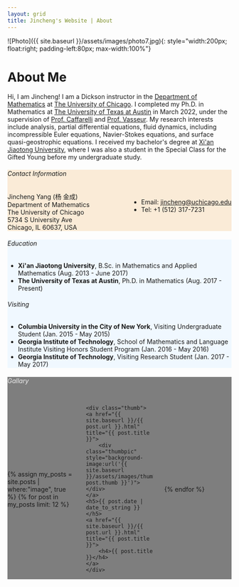 ```yaml
---
layout: grid
title: Jincheng's Website | About
---
```


<div class="content" markdown="1">

![Photo]({{ site.baseurl }}/assets/images/photo7.jpg){: style="width:200px; float:right; padding-left:80px; max-width:100%"}

# About Me

Hi, I am Jincheng! I am a Dickson instructor in the [Department of Mathematics](https://mathematics.uchicago.edu) at [The University of Chicago](https://www.uchicago.edu). I completed my Ph.D. in Mathematics at [The University of Texas at Austin](https://www.utexas.edu) in March 2022, under the supervision of [Prof. Caffarelli](https://web.ma.utexas.edu/users/caffarel/) and [Prof. Vasseur](https://web.ma.utexas.edu/users/vasseur/). My research interests include analysis, partial differential equations, fluid dynamics, including incompressible Euler equations, Navier-Stokes equations, and surface quasi-geostrophic equations. I received my bachelor's degree at [Xi'an Jiaotong University](http://www.xjtu.edu.cn), where I was also a student in the Special Class for the Gifted Young before my undergraduate study. 

</div>

<div style="background:white;display:none">
<div class="content" markdown="1">

[![You Belong Here]({{ site.baseurl }}/assets/images/YouBelongHere.jpg){: width='35%'}](https://cns.utexas.edu/diversity)
[![You Belong Here Flyer]({{ site.baseurl }}/assets/images/YouBelongHereFlyer.svg){: width='60%' style='float:right'}]({{ site.baseurl }}/assets/files/YouBelongHereFlyer.pdf)

</div>
</div>

<div style="background:antiquewhite">
<div class="content" markdown="1">

###### Contact Information

<div style="float:right">
<div style="display:inline" markdown="1">

<!-- - Office: PMA 11.130 -->
- Email: [jincheng@uchicago.edu](mailto:jincheng@uchicago.edu)
- Tel: +1 (512) 317-7231

</div>
</div>

<div>
<p style="margin:0px; padding:0px">
Jincheng Yang (杨 金成)
</p>
<p style="margin:0px; padding:0px">
Department of Mathematics
</p>
<p style="margin:0px; padding:0px">
The University of Chicago
</p>
<p style="margin:0px; padding:0px">
5734 S University Ave
</p>
<p style="margin-top:0px; padding:0px">
Chicago, IL 60637, USA
</p>
</div>

</div>
</div>

<div style="background: aliceblue">
<div class="content" markdown="1">

###### Education

- **Xi'an Jiaotong University**, B.Sc. in Mathematics and Applied Mathematics (Aug. 2013 - June 2017)
- **The University of Texas at Austin**, Ph.D. in Mathematics (Aug. 2017 - Present)

###### Visiting

- **Columbia University in the City of New York**, Visiting Undergraduate Student (Jan. 2015 - May 2015)
- **Georgia Institute of Technology**, School of Mathematics and Language Institute Visiting Honors Student Program (Jan. 2016 - May 2016)
- **Georgia Institute of Technology**, Visiting Research Student (Jan. 2017 - May 2017)

</div>
</div>

<div style="background:linear-gradient( rgba(0, 0, 0, 0.5), rgba(0, 0, 0, 0.5) ), url('{{ site.baseurl }}/assets/images/gallary.jpg');background-size:cover;background-position:center">
<div class="content">

<h6 style="color: #EEE">Gallary</h6>

<div style="display:grid;grid-template-columns:30% 30% 30%;align-items:center;justify-content:space-between;grid-row-gap:2.5em">

{% assign my_posts = site.posts | where:"image", true %}
{% for post in my_posts limit: 12 %}

	<div class="thumb">
	<a href="{{ site.baseurl }}/{{ post.url }}.html" title="{{ post.title }}">
		<div class="thumbpic" style="background-image:url('{{ site.baseurl }}/assets/images/thumbnails/{{ post.thumb }}')"></div>
	</a>
	<h5>{{ post.date | date_to_string }}</h5>
	<a href="{{ site.baseurl }}/{{ post.url }}.html" title="{{ post.title }}">
		<h4>{{ post.title }}</h4>
	</a>
	</div>

{% endfor %}

</div>

</div>
</div>

